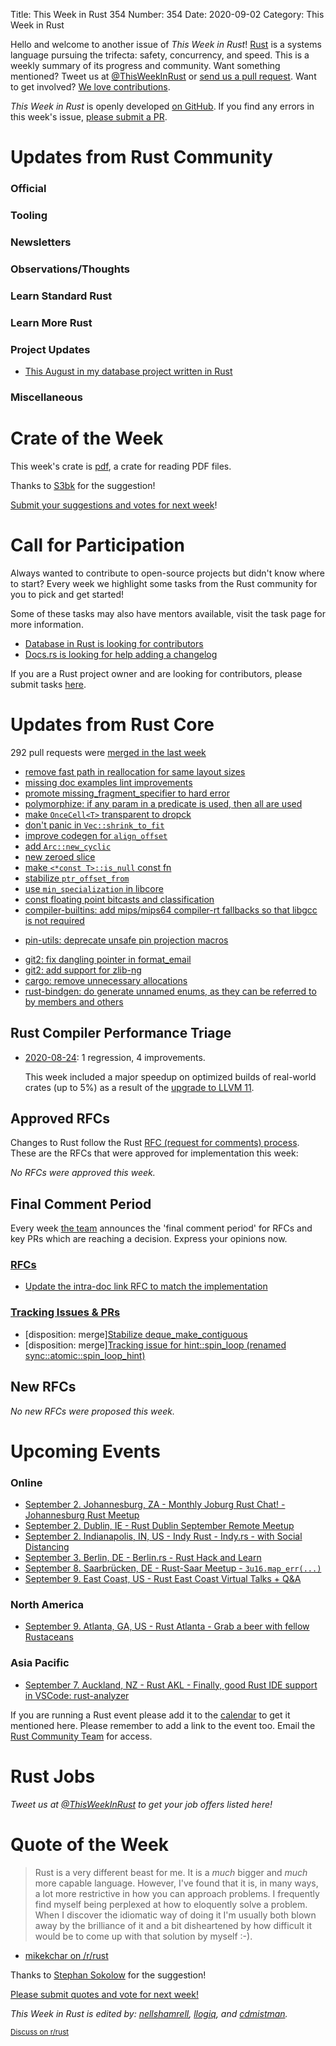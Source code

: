 Title: This Week in Rust 354
Number: 354
Date: 2020-09-02
Category: This Week in Rust

Hello and welcome to another issue of *This Week in Rust*!
[Rust](http://rust-lang.org) is a systems language pursuing the trifecta: safety, concurrency, and speed.
This is a weekly summary of its progress and community.
Want something mentioned? Tweet us at [@ThisWeekInRust](https://twitter.com/ThisWeekInRust) or [send us a pull request](https://github.com/emberian/this-week-in-rust).
Want to get involved? [We love contributions](https://github.com/rust-lang/rust/blob/master/CONTRIBUTING.md).

*This Week in Rust* is openly developed [on GitHub](https://github.com/emberian/this-week-in-rust).
If you find any errors in this week's issue, [please submit a PR](https://github.com/emberian/this-week-in-rust/pulls).

# Updates from Rust Community

### Official

### Tooling

### Newsletters

### Observations/Thoughts

### Learn Standard Rust

### Learn More Rust

### Project Updates

* [This August in my database project written in Rust](https://alex-dukhno.github.io/2020-08-29-This-August-in-my-Database-project-written-in-rust-copy/)

### Miscellaneous

# Crate of the Week

This week's crate is [pdf](https://github.com/pdf-rs/pdf), a crate for reading PDF files.

Thanks to [S3bk](https://users.rust-lang.org/t/crate-of-the-week/2704/806) for the suggestion!

[Submit your suggestions and votes for next week][submit_crate]!

[submit_crate]: https://users.rust-lang.org/t/crate-of-the-week/2704

# Call for Participation

Always wanted to contribute to open-source projects but didn't know where to start?
Every week we highlight some tasks from the Rust community for you to pick and get started!

Some of these tasks may also have mentors available, visit the task page for more information.

* [Database in Rust is looking for contributors](https://github.com/alex-dukhno/database/issues?q=is%3Aopen+is%3Aissue+label%3A%22help+wanted%22)
* [Docs.rs is looking for help adding a changelog](https://github.com/rust-lang/docs.rs/issues/1013)


If you are a Rust project owner and are looking for contributors, please submit tasks [here][guidelines].

[guidelines]: https://users.rust-lang.org/t/twir-call-for-participation/4821

# Updates from Rust Core

292 pull requests were [merged in the last week][merged]

[merged]: https://github.com/search?q=is%3Apr+org%3Arust-lang+is%3Amerged+merged%3A2020-08-17..2020-08-24

* [remove fast path in reallocation for same layout sizes](https://github.com/rust-lang/rust/pull/75621)
* [missing doc examples lint improvements](https://github.com/rust-lang/rust/pull/75776)
* [promote missing_fragment_specifier to hard error](https://github.com/rust-lang/rust/pull/75516)
* [polymorphize: if any param in a predicate is used, then all are used](https://github.com/rust-lang/rust/pull/75595)
* [make `OnceCell<T>` transparent to dropck](https://github.com/rust-lang/rust/pull/75648)
* [don't panic in `Vec::shrink_to_fit`](https://github.com/rust-lang/rust/pull/75677)
* [improve codegen for `align_offset`](https://github.com/rust-lang/rust/pull/75600)
* [add `Arc::new_cyclic`](https://github.com/rust-lang/rust/pull/75505)
* [new zeroed slice](https://github.com/rust-lang/rust/pull/75171)
* [make `<*const T>::is_null` const fn](https://github.com/rust-lang/rust/pull/74940)
* [stabilize `ptr_offset_from`](https://github.com/rust-lang/rust/pull/74238)
* [use `min_specialization` in libcore](https://github.com/rust-lang/rust/pull/73565)
* [const floating point bitcasts and classification](https://github.com/rust-lang/rust/pull/72449)
* [compiler-builtins: add mips/mips64 compiler-rt fallbacks so that libgcc is not required](https://github.com/rust-lang/compiler-builtins/pull/341)
+ [pin-utils: deprecate unsafe pin projection macros](https://github.com/rust-lang/pin-utils/pull/33)
* [git2: fix dangling pointer in format_email](https://github.com/rust-lang/git2-rs/pull/614)
* [git2: add support for zlib-ng](https://github.com/rust-lang/git2-rs/pull/612)
* [cargo: remove unnecessary allocations](https://github.com/rust-lang/cargo/pull/8641)
* [rust-bindgen: do generate unnamed enums, as they can be referred to by members and others](https://github.com/rust-lang/rust-bindgen/pull/1882)

## Rust Compiler Performance Triage

* [2020-08-24](https://github.com/rust-lang/rustc-perf/blob/master/triage/2020-08-24.md):
  1 regression, 4 improvements.
  
  This week included a major speedup on optimized builds of real-world crates (up to 5%) as a result of the [upgrade to LLVM 11](https://github.com/rust-lang/rust/pull/73526#issuecomment-679374070).

## Approved RFCs

Changes to Rust follow the Rust [RFC (request for comments) process](https://github.com/rust-lang/rfcs#rust-rfcs). These
are the RFCs that were approved for implementation this week:

*No RFCs were approved this week.*

## Final Comment Period

Every week [the team](https://www.rust-lang.org/team.html) announces the
'final comment period' for RFCs and key PRs which are reaching a
decision. Express your opinions now.


### [RFCs](https://github.com/rust-lang/rfcs/labels/final-comment-period)

* [Update the intra-doc link RFC to match the implementation](https://github.com/rust-lang/rfcs/pull/2975)

### [Tracking Issues & PRs](https://github.com/rust-lang/rust/labels/final-comment-period)

* [disposition: merge][Stabilize deque_make_contiguous](https://github.com/rust-lang/rust/pull/74559)
* [disposition: merge][Tracking issue for hint::spin_loop (renamed sync::atomic::spin_loop_hint)](https://github.com/rust-lang/rust/issues/55002)

## New RFCs

*No new RFCs were proposed this week.*

# Upcoming Events

### Online
* [September 2. Johannesburg, ZA - Monthly Joburg Rust Chat! - Johannesburg Rust Meetup](https://www.meetup.com/Johannesburg-Rust-Meetup/events/272786420/)
* [September 2. Dublin, IE - Rust Dublin September Remote Meetup](https://www.meetup.com/Rust-Dublin/events/272781420/?action=rsvp&response=yes)
* [September 2. Indianapolis, IN, US - Indy Rust - Indy.rs - with Social Distancing](https://www.meetup.com/indyrs)
* [September 3. Berlin, DE - Berlin.rs - Rust Hack and Learn](https://www.meetup.com/opentechschool-berlin/events/txcprrybcmbfb/)
* [September 8. Saarbrücken, DE - Rust-Saar Meetup - `3u16.map_err(...)`](https://www.meetup.com/Rust-Saar/events/272522454/)
* [September 9. East Coast, US - Rust East Coast Virtual Talks + Q&A](https://www.meetup.com/Rust-NYC/events/272982073/)

### North America
* [September 9. Atlanta, GA, US - Rust Atlanta - Grab a beer with fellow Rustaceans](https://www.meetup.com/Rust-ATL/events/qxqdgrybcmbmb/)

### Asia Pacific
* [September 7. Auckland, NZ - Rust AKL - Finally, good Rust IDE support in VSCode: rust-analyzer](https://www.meetup.com/rust-akl/events/266876702/)

If you are running a Rust event please add it to the [calendar] to get
it mentioned here. Please remember to add a link to the event too.
Email the [Rust Community Team][community] for access.

[calendar]: https://www.google.com/calendar/embed?src=apd9vmbc22egenmtu5l6c5jbfc%40group.calendar.google.com
[community]: mailto:community-team@rust-lang.org

# Rust Jobs

*Tweet us at [@ThisWeekInRust](https://twitter.com/ThisWeekInRust) to get your job offers listed here!*

# Quote of the Week

> Rust is a very different beast for me. It is a *much* bigger and *much* more capable language. However, I've found that it is, in many ways, a lot more restrictive in how you can approach problems. I frequently find myself being perplexed at how to eloquently solve a problem. When I discover the idiomatic way of doing it I'm usually both blown away by the brilliance of it and a bit disheartened by how difficult it would be to come up with that solution by myself :-).

- [mikekchar on /r/rust](https://reddit.com/r/rust/comments/id8n8d/are_some_of_you_coming_from_javascript_ts/g27d3ni/)

Thanks to [Stephan Sokolow](https://users.rust-lang.org/t/twir-quote-of-the-week/328/931) for the suggestion!

[Please submit quotes and vote for next week!](https://users.rust-lang.org/t/twir-quote-of-the-week/328)

*This Week in Rust is edited by: [nellshamrell](https://github.com/nellshamrell), [llogiq](https://github.com/llogiq), and [cdmistman](https://github.com/cdmistman).*

<small>[Discuss on r/rust]()</small>
